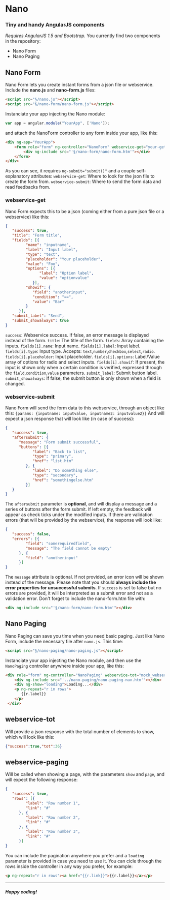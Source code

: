 # Nano
### Tiny and handy AngularJS components
*Requires AngularJS 1.5 and Bootstrap.*
You currently find two components in the repository:
- Nano Form
- Nano Paging

## Nano Form
Nano Form lets you create instant forms from a json file or webservice.
Include the **nano.js** and **nano-form.js** files:
```html
<script src="§/nano.js"></script>
<script src="§/nano-form/nano-form.js"></script>
```
Instanciate your app injecting the Nano module:
```javascript
var app = angular.module("YourApp", ['Nano']);
```
and attach the NanoForm controller to any form inside your app, like this:
```html
<div ng-app="YourApp">
    <form role="form" ng-controller="NanoForm" webservice-get="your-get-webservice.json" webservice-submit="your-submit-webservice.php" ng-submit="submit()">
        <div ng-include src="'§/nano-form/nano-form.htm'"></div>
    </form>
</div>
```
As you can see, it requires `ng-submit="submit()"` and a couple self-explanatory attributes:
`webservice-get`: Where to look for the json file to create the form from.
`webservice-submit`: Where to send the form data and read feedbacks from.
### webservice-get
Nano Form expects this to be a json (coming either from a pure json file or a webservice) like this:
```json
{
   "success": true,
   "title": "Form title",
   "fields": [{
         "name": "inputname",
         "label": "Input label",
         "type": "text",
         "placeholder": "Your placeholder",
         "value": "Foo",
         "options": [{
               "label": "Option label",
               "value": "optionvalue"
            }],
         "showif": {
            "field": "anotherinput",
            "condition": "==",
            "value": "Bar"
         }
      }],
   "submit_label": "Send",
   "submit_showalways": true
}
```
`success`: Webservice success. If false, an error message is displayed instead of the form.
`title`: The title of the form.
`fields`: Array containing the inputs.
`fields[i].name`: Input name.
`fields[i].label`: Input label.
`fields[i].type`: Input type. Accepts: `text`,`number`,`checkbox`,`select`,`radio`.
`fields[i].placeholder`: Input placeholder.
`fields[i].options`: Label/Value array of options for radio and select inputs.
`fields[i].showif`: If present, the input is shown only when a certain condition is verified, expressed through the `field`,`condition`,`value` parameters.
`submit_label`: Submit button label.
`submit_showalways`: If false, the submit button is only shown when a field is changed.
### webservice-submit
Nano Form will send the form data to this webservice, through an object like this:
`{params: {inputname: inputvalue, inputname2: inputvalue2}}`
And will expect a json response that will look like (in case of success):
```json
{
   "success": true,
   "aftersubmit": {
      "message": "Form submit successful",
      "buttons": [{
            "label": "Back to list",
            "type": "primary",
            "href": "list.htm"
         }, {
            "label": "Do something else",
            "type": "secondary",
            "href": "somethingelse.htm"
         }]
   }
}
```
The `aftersubmit` parameter is **optional**, and will display a message and a series of buttons after the form submit. If left empty, the feedback will appear as check ticks under the modified inputs.
If there are validation errors (that will be provided by the webservice), the response will look like:
```json
{
   "success": false,
   "errors": [{
         "field": "somerequiredfield",
         "message": "The field cannot be empty"
      }, {
         "field": "anotherinput"
      }]
}
```
The `message` attribute is optional. If not provided, an error icon will be shown instead of the message.
Please note that you should **always include the error properties for unsuccessful submits**. If `success` is set to false but no errors are provided, it will be interpreted as a submit error and not as a validation error.
Don't forget to include the nano-form.htm file with:
```html
<div ng-include src="'§/nano-form/nano-form.htm'"></div>
```
## Nano Paging
Nano Paging can save you time when you need basic paging.
Just like Nano Form, include the necessary file after `nano.js`. This time:
```html
<script src="§/nano-paging/nano-paging.js"></script>
```
Instanciate your app injecting the Nano module, and then use the `NanoPaging` controller anywhere inside your app, like this:
```html
<div role="form" ng-controller="NanoPaging" webservice-tot="mock_webservices/mock_nano_paging_tot.php" webservice-paging="mock_webservices/mock_nano_paging.php" show="10">
    <div ng-include src="'../nano-paging/nano-paging-nav.htm'"></div>
    <div ng-show="loading">Loading...</div>
    <p ng-repeat="r in rows">
       {{r.label}}
    </p>
 </div>
```
## webservice-tot
Will provide a json response with the total number of elements to show, which will look like this:
```json
{"success":true,"tot":36}
```
## webservice-paging
Will be called when showing a page, with the parameters `show` and `page`, and will expect the following response:
```json
{
   "success": true,
   "rows": [{
         "label": "Row number 1",
         "link": "#"
      }, {
         "label": "Row number 2",
         "link": "#"
      }, {
         "label": "Row number 3",
         "link": "#"
      }]
}
```
You can include the pagination anywhere you prefer and a `loading` parameter is provided in case you need to use it.
You can cicle through the rows inside the controller in any way you prefer, for example:
```html
<p ng-repeat="r in rows"><a href="{{r.link}}">{{r.label}}</a></p>
```
---
##### Happy coding!